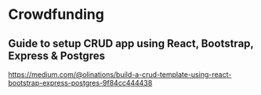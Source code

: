 # Crowdfunding

## Guide to setup CRUD app using React, Bootstrap, Express & Postgres
https://medium.com/@olinations/build-a-crud-template-using-react-bootstrap-express-postgres-9f84cc444438

